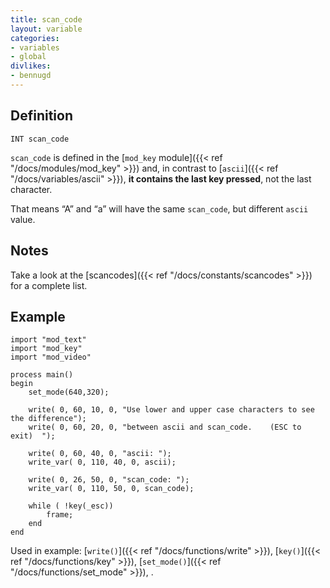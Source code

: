 ```yaml
---
title: scan_code
layout: variable
categories:
- variables
- global
divlikes:
- bennugd
---
```


## Definition

    INT scan_code

`scan_code` is defined in the [`mod_key` module]({{< ref "/docs/modules/mod_key" >}}) and, in contrast to [`ascii`]({{< ref "/docs/variables/ascii" >}}), **it contains the last key pressed**, not the last character.

That means “A” and “a” will have the same `scan_code`, but different `ascii` value.

## Notes

Take a look at the [scancodes]({{< ref "/docs/constants/scancodes" >}}) for a complete list.

## Example

```
import "mod_text"
import "mod_key"
import "mod_video"

process main()
begin
    set_mode(640,320);

    write( 0, 60, 10, 0, "Use lower and upper case characters to see the difference");
    write( 0, 60, 20, 0, "between ascii and scan_code.    (ESC to exit)  ");

    write( 0, 60, 40, 0, "ascii: ");
    write_var( 0, 110, 40, 0, ascii);

    write( 0, 26, 50, 0, "scan_code: ");
    write_var( 0, 110, 50, 0, scan_code);

    while ( !key(_esc))
        frame;
    end
end
```

Used in example: [`write()`]({{< ref "/docs/functions/write" >}}), [`key()`]({{< ref "/docs/functions/key" >}}), [`set_mode()`]({{< ref "/docs/functions/set_mode" >}}), .
